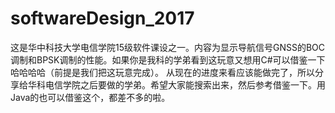 # softwareDesign_2017
这是华中科技大学电信学院15级软件课设之一。内容为显示导航信号GNSS的BOC调制和BPSK调制的性能。如果你是我科的学弟看到这玩意又想用C#可以借鉴一下哈哈哈哈（前提是我们把这玩意完成）。
从现在的进度来看应该能做完了，所以分享给华科电信学院之后要做的学弟。希望大家能搜索出来，然后参考借鉴一下。用Java的也可以借鉴这个，都差不多的啦。

